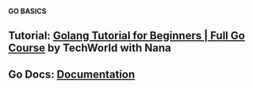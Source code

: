 #### GO BASICS

## Tutorial: [Golang Tutorial for Beginners | Full Go Course](https://www.youtube.com/watch?v=yyUHQIec83I&t=2082s) by TechWorld with Nana 

## Go Docs: [Documentation](https://go.dev/doc/)